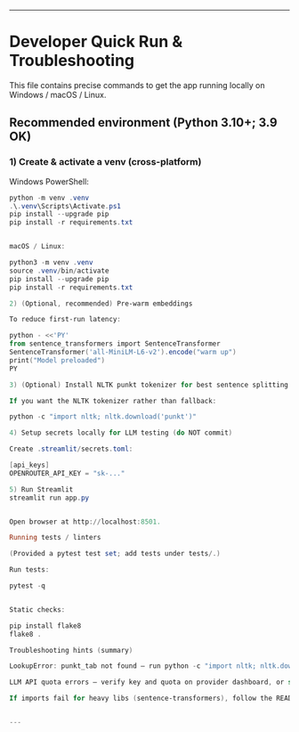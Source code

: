  ---

# Developer Quick Run & Troubleshooting

This file contains precise commands to get the app running locally on Windows / macOS / Linux.

## Recommended environment (Python 3.10+; 3.9 OK)

### 1) Create & activate a venv (cross-platform)
Windows PowerShell:
```powershell
python -m venv .venv
.\.venv\Scripts\Activate.ps1
pip install --upgrade pip
pip install -r requirements.txt


macOS / Linux:

python3 -m venv .venv
source .venv/bin/activate
pip install --upgrade pip
pip install -r requirements.txt

2) (Optional, recommended) Pre-warm embeddings

To reduce first-run latency:

python - <<'PY'
from sentence_transformers import SentenceTransformer
SentenceTransformer('all-MiniLM-L6-v2').encode("warm up")
print("Model preloaded")
PY

3) (Optional) Install NLTK punkt tokenizer for best sentence splitting

If you want the NLTK tokenizer rather than fallback:

python -c "import nltk; nltk.download('punkt')"

4) Setup secrets locally for LLM testing (do NOT commit)

Create .streamlit/secrets.toml:

[api_keys]
OPENROUTER_API_KEY = "sk-..."

5) Run Streamlit
streamlit run app.py


Open browser at http://localhost:8501.

Running tests / linters

(Provided a pytest test set; add tests under tests/.)

Run tests:

pytest -q


Static checks:

pip install flake8
flake8 .

Troubleshooting hints (summary)

LookupError: punkt_tab not found — run python -c "import nltk; nltk.download('punkt')"

LLM API quota errors — verify key and quota on provider dashboard, or switch to mock mode.

If imports fail for heavy libs (sentence-transformers), follow the README suggestion to use conda (helps with tokenizers & rust build issues).


---
